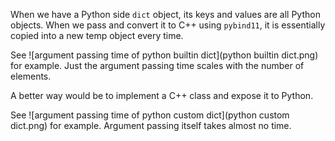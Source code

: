 When we have a Python side `dict` object, its keys and values are all Python objects. When we pass and convert it to C++ using `pybind11`, it is essentially copied into a new temp object every time.

See ![argument passing time of python builtin dict](python builtin dict.png) for example. Just the argument passing time scales with the number of elements.

A better way would be to implement a C++ class and expose it to Python.

See ![argument passing time of python custom dict](python custom dict.png) for example. Argument passing itself takes almost no time.
